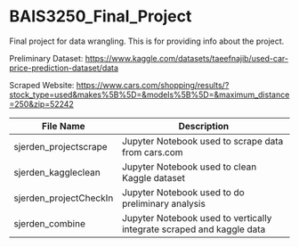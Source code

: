 # BAIS3250_Final_Project
Final project for data wrangling. 
This is for providing info about the project.

Preliminary Dataset: https://www.kaggle.com/datasets/taeefnajib/used-car-price-prediction-dataset/data

Scraped Website:  https://www.cars.com/shopping/results/?stock_type=used&makes%5B%5D=&models%5B%5D=&maximum_distance=250&zip=52242

| File Name | Description |
| ------ | ------ |
| sjerden_projectscrape | Jupyter Notebook used to scrape data from cars.com |
| sjerden_kaggleclean | Jupyter Notebook used to clean Kaggle dataset |
| sjerden_projectCheckIn | Jupyter Notebook used to do preliminary analysis |
| sjerden_combine | Jupyter Notebook used to vertically integrate scraped and kaggle data |

